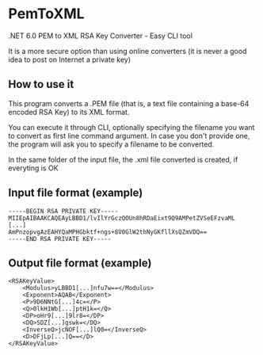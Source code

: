 # PemToXML
.NET 6.0 PEM to XML RSA Key Converter - Easy CLI tool

It is a more secure option than using online converters (it is never a good idea to post on Internet a private key)

## How to use it
This program converts a .PEM file (that is, a text file containing a base-64 encoded RSA Key) to its XML format.

You can execute it through CLI, optionally specifying the filename you want to convert as first line command argument. 
In case you don't provide one, the program will ask you to specify a filename to be converted.

In the same folder of the input file, the .xml file converted is created, if everyting is OK

## Input file format (example)
    -----BEGIN RSA PRIVATE KEY-----
    MIIEpAIBAAKCAQEAyLBBD1/lvIlYrGczQOUn8hRDaEixt9Q9AMPetZVSeEFzvaML
    [...]
    AmPnzopvgAzEAHYQaMPHGbktf+ngs+8V0GlW2thNyGKfllXsQZmVDQ==
    -----END RSA PRIVATE KEY-----

## Output file format (example)
    <RSAKeyValue>
        <Modulus>yLBBD1[...]nfu7w==</Modulus>
        <Exponent>AQAB</Exponent>
        <P>9D6NNtG[...]4c=</P>
        <Q>0lkH1Wb[...]ptH1k=</Q>
        <DP>oHr9[...]9lr8=</DP>
        <DQ>SDZ[...]gswk=</DQ>
        <InverseQ>jcNOF[...]lQ0=</InverseQ>
        <D>DFjLp[...]Q==</D>
    </RSAKeyValue>
